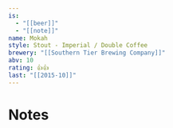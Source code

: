```yaml
---
is:
  - "[[beer]]"
  - "[[note]]"
name: Mokah
style: Stout - Imperial / Double Coffee
brewery: "[[Southern Tier Brewing Company]]"
abv: 10
rating: 👍👍
last: "[[2015-10]]"
---
```

# Notes

